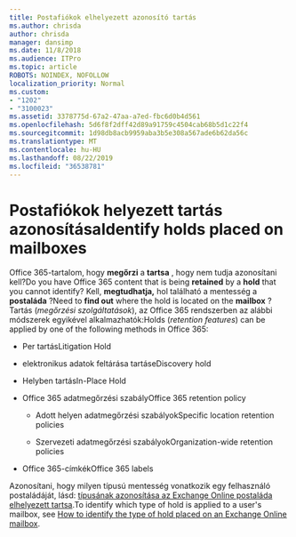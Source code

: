 ```yaml
---
title: Postafiókok elhelyezett azonosító tartás
ms.author: chrisda
author: chrisda
manager: dansimp
ms.date: 11/8/2018
ms.audience: ITPro
ms.topic: article
ROBOTS: NOINDEX, NOFOLLOW
localization_priority: Normal
ms.custom:
- "1202"
- "3100023"
ms.assetid: 3378775d-67a2-47aa-a7ed-fbc6d0b4d561
ms.openlocfilehash: 5d6f8f2dff42d89a91759c4504cab68b5d1c22f4
ms.sourcegitcommit: 1d98db8acb9959aba3b5e308a567ade6b62da56c
ms.translationtype: MT
ms.contentlocale: hu-HU
ms.lasthandoff: 08/22/2019
ms.locfileid: "36538781"
---
```

# <a name="identify-holds-placed-on-mailboxes"></a><span data-ttu-id="21d27-102">Postafiókok helyezett tartás azonosítása</span><span class="sxs-lookup"><span data-stu-id="21d27-102">Identify holds placed on mailboxes</span></span>

<span data-ttu-id="21d27-103">Office 365-tartalom, hogy **megőrzi** a **tartsa** , hogy nem tudja azonosítani kell?</span><span class="sxs-lookup"><span data-stu-id="21d27-103">Do you have Office 365 content that is being **retained** by a **hold** that you cannot identify?</span></span> <span data-ttu-id="21d27-104">Kell, **megtudhatja,** hol található a mentesség a **postaláda** ?</span><span class="sxs-lookup"><span data-stu-id="21d27-104">Need to **find out** where the hold is located on the **mailbox** ?</span></span> <span data-ttu-id="21d27-105">Tartás (*megőrzési szolgáltatások*), az Office 365 rendszerben az alábbi módszerek egyikével alkalmazhatók:</span><span class="sxs-lookup"><span data-stu-id="21d27-105">Holds (*retention features*) can be applied by one of the following methods in Office 365:</span></span>
  
- <span data-ttu-id="21d27-106">Per tartás</span><span class="sxs-lookup"><span data-stu-id="21d27-106">Litigation Hold</span></span>

- <span data-ttu-id="21d27-107">elektronikus adatok feltárása tartás</span><span class="sxs-lookup"><span data-stu-id="21d27-107">eDiscovery hold</span></span>

- <span data-ttu-id="21d27-108">Helyben tartás</span><span class="sxs-lookup"><span data-stu-id="21d27-108">In-Place Hold</span></span>

- <span data-ttu-id="21d27-109">Office 365 adatmegőrzési szabály</span><span class="sxs-lookup"><span data-stu-id="21d27-109">Office 365 retention policy</span></span> 

  - <span data-ttu-id="21d27-110">Adott helyen adatmegőrzési szabályok</span><span class="sxs-lookup"><span data-stu-id="21d27-110">Specific location retention policies</span></span>

  - <span data-ttu-id="21d27-111">Szervezeti adatmegőrzési szabályok</span><span class="sxs-lookup"><span data-stu-id="21d27-111">Organization-wide retention policies</span></span>

- <span data-ttu-id="21d27-112">Office 365-címkék</span><span class="sxs-lookup"><span data-stu-id="21d27-112">Office 365 labels</span></span>

<span data-ttu-id="21d27-113">Azonosítani, hogy milyen típusú mentesség vonatkozik egy felhasználó postaládáját, lásd: [típusának azonosítása az Exchange Online postaláda elhelyezett tartsa](https://docs.microsoft.com/office365/securitycompliance/identify-a-hold-on-an-exchange-online-mailbox).</span><span class="sxs-lookup"><span data-stu-id="21d27-113">To identify which type of hold is applied to a user's mailbox, see [How to identify the type of hold placed on an Exchange Online mailbox](https://docs.microsoft.com/office365/securitycompliance/identify-a-hold-on-an-exchange-online-mailbox).</span></span>
